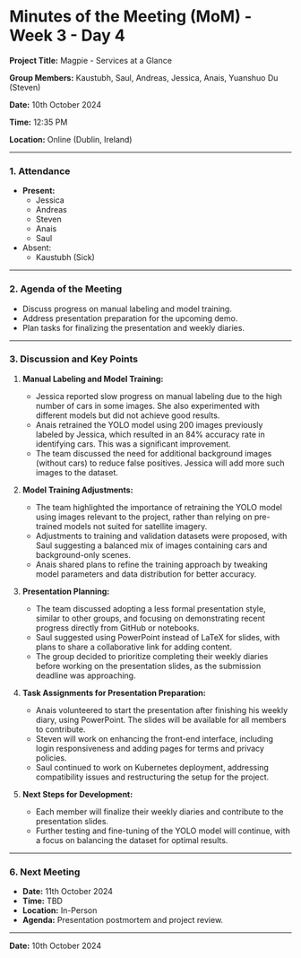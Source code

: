 # Minutes of the Meeting (MoM) - Week 3 - Day 4

**Project Title:** Magpie - Services at a Glance

**Group Members:** Kaustubh, Saul, Andreas, Jessica, Anais, Yuanshuo Du (Steven)

**Date:** 10th October 2024

**Time:** 12:35 PM

**Location:** Online (Dublin, Ireland)

---

### **1. Attendance**

- **Present:**
  - Jessica
  - Andreas
  - Steven
  - Anais
  - Saul
- Absent:
  - Kaustubh (Sick)

---

### **2. Agenda of the Meeting**

- Discuss progress on manual labeling and model training.
- Address presentation preparation for the upcoming demo.
- Plan tasks for finalizing the presentation and weekly diaries.

---

### **3. Discussion and Key Points**

1. **Manual Labeling and Model Training:**
   - Jessica reported slow progress on manual labeling due to the high number of cars in some images. She also experimented with different models but did not achieve good results.
   - Anais retrained the YOLO model using 200 images previously labeled by Jessica, which resulted in an 84% accuracy rate in identifying cars. This was a significant improvement.
   - The team discussed the need for additional background images (without cars) to reduce false positives. Jessica will add more such images to the dataset.

2. **Model Training Adjustments:**
   - The team highlighted the importance of retraining the YOLO model using images relevant to the project, rather than relying on pre-trained models not suited for satellite imagery.
   - Adjustments to training and validation datasets were proposed, with Saul suggesting a balanced mix of images containing cars and background-only scenes.
   - Anais shared plans to refine the training approach by tweaking model parameters and data distribution for better accuracy.

3. **Presentation Planning:**
   - The team discussed adopting a less formal presentation style, similar to other groups, and focusing on demonstrating recent progress directly from GitHub or notebooks.
   - Saul suggested using PowerPoint instead of LaTeX for slides, with plans to share a collaborative link for adding content.
   - The group decided to prioritize completing their weekly diaries before working on the presentation slides, as the submission deadline was approaching.

4. **Task Assignments for Presentation Preparation:**
   - Anais volunteered to start the presentation after finishing his weekly diary, using PowerPoint. The slides will be available for all members to contribute.
   - Steven will work on enhancing the front-end interface, including login responsiveness and adding pages for terms and privacy policies.
   - Saul continued to work on Kubernetes deployment, addressing compatibility issues and restructuring the setup for the project.

5. **Next Steps for Development:**
   - Each member will finalize their weekly diaries and contribute to the presentation slides.
   - Further testing and fine-tuning of the YOLO model will continue, with a focus on balancing the dataset for optimal results.

---

### **6. Next Meeting**

- **Date:** 11th October 2024
- **Time:** TBD
- **Location:** In-Person
- **Agenda:** Presentation postmortem and project review.

---

**Date:** 10th October 2024
